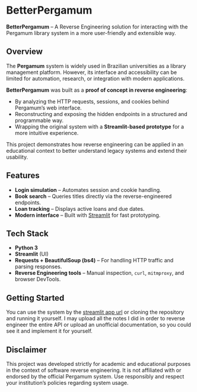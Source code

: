 # BetterPergamum  

**BetterPergamum** – A Reverse Engineering solution for interacting with the Pergamum library system in a more user-friendly and extensible way.  

## Overview  

The **Pergamum** system is widely used in Brazilian universities as a library management platform. However, its interface and accessibility can be limited for automation, research, or integration with modern applications.  

**BetterPergamum** was built as a **proof of concept in reverse engineering**:  
- By analyzing the HTTP requests, sessions, and cookies behind Pergamum’s web interface.  
- Reconstructing and exposing the hidden endpoints in a structured and programmable way.  
- Wrapping the original system with a **Streamlit-based prototype** for a more intuitive experience.  

This project demonstrates how reverse engineering can be applied in an educational context to better understand legacy systems and extend their usability.  

## Features  

- **Login simulation** – Automates session and cookie handling.  
- **Book search** – Queries titles directly via the reverse-engineered endpoints.  
- **Loan tracking** – Displays active loans and due dates.  
- **Modern interface** – Built with [Streamlit](https://streamlit.io/) for fast prototyping.  

## Tech Stack  

- **Python 3**  
- **Streamlit** (UI)  
- **Requests + BeautifulSoup (bs4)** – For handling HTTP traffic and parsing responses.  
- **Reverse Engineering tools** – Manual inspection, `curl`, `mitmproxy`, and browser DevTools.  

## Getting Started  

You can use the system by the [streamlit app url](https://betterpergamum.streamlit.app/) or cloning the repository and running it yourself.
I may upload all the notes I did in order to reverse engineer the entire API or upload an unofficial documentation, so you could see it and implement it for yourself.

## Disclaimer

This project was developed strictly for academic and educational purposes in the context of software reverse engineering.
It is not affiliated with or endorsed by the official Pergamum system.
Use responsibly and respect your institution’s policies regarding system usage.
